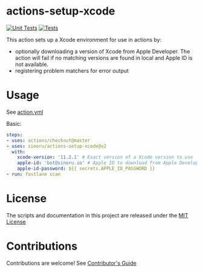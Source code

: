 # actions-setup-xcode

[![Unit Tests](https://github.com/sinoru/actions-setup-xcode/actions/workflows/units.yml/badge.svg)](https://github.com/sinoru/actions-setup-xcode/actions/workflows/test.yml)
[![Tests](https://github.com/sinoru/actions-setup-xcode/actions/workflows/tests.yml/badge.svg)](https://github.com/sinoru/actions-setup-xcode/actions/workflows/test.yml)

This action sets up a Xcode environment for use in actions by:

- optionally downloading a version of Xcode from Apple Developer. The action will fail if no matching versions are found in local and Apple ID is not available.
- registering problem matchers for error output

# Usage

See [action.yml](action.yml)

Basic:
```yaml
steps:
- uses: actions/checkout@master
- uses: sinoru/actions-setup-xcode@v2
  with:
    xcode-version: '11.2.1' # Exact version of a Xcode version to use
    apple-id: 'bot@sinoru.io' # Apple ID to download from Apple Developer when Xcode not available in local
    apple-id-password: ${{ secrets.APPLE_ID_PASSWORD }}
- run: fastlane scan
```

# License

The scripts and documentation in this project are released under the [MIT License](LICENSE)

# Contributions

Contributions are welcome!  See [Contributor's Guide](CONTRIBUTING.md)
